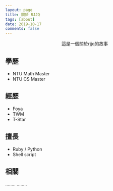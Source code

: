 ```yaml
---
layout: page
title: 關於 RJJQ
tags: [about]
date: 2019-10-17
comments: false
---
```

    
<!-- <center><a href="http://taylantatli.github.io/Moon"><b>Moon</b></a> is a minimal, one column jekyll theme.</center> -->
<center>這是一個關於rjjq的故事</center> 

## 學歷
* NTU Math Master
* NTU CS Master

## 經歷
* Foya
* TWM
* T-Star

## 擅長
* Ruby / Python
* Shell script

## 相關
........
........
